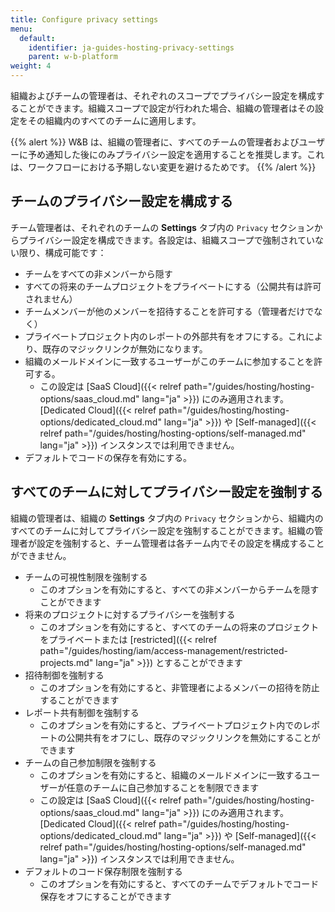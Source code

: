 ```yaml
---
title: Configure privacy settings
menu:
  default:
    identifier: ja-guides-hosting-privacy-settings
    parent: w-b-platform
weight: 4
---
```


組織およびチームの管理者は、それぞれのスコープでプライバシー設定を構成することができます。組織スコープで設定が行われた場合、組織の管理者はその設定をその組織内のすべてのチームに適用します。

{{% alert %}}
W&B は、組織の管理者に、すべてのチームの管理者およびユーザーに予め通知した後にのみプライバシー設定を適用することを推奨します。これは、ワークフローにおける予期しない変更を避けるためです。
{{% /alert %}}

## チームのプライバシー設定を構成する

チーム管理者は、それぞれのチームの **Settings** タブ内の `Privacy` セクションからプライバシー設定を構成できます。各設定は、組織スコープで強制されていない限り、構成可能です：

* チームをすべての非メンバーから隠す
* すべての将来のチームプロジェクトをプライベートにする（公開共有は許可されません）
* チームメンバーが他のメンバーを招待することを許可する（管理者だけでなく）
* プライベートプロジェクト内のレポートの外部共有をオフにする。これにより、既存のマジックリンクが無効になります。
* 組織のメールドメインに一致するユーザーがこのチームに参加することを許可する。
    * この設定は [SaaS Cloud]({{< relref path="/guides/hosting/hosting-options/saas_cloud.md" lang="ja" >}}) にのみ適用されます。[Dedicated Cloud]({{< relref path="/guides/hosting/hosting-options/dedicated_cloud.md" lang="ja" >}}) や [Self-managed]({{< relref path="/guides/hosting/hosting-options/self-managed.md" lang="ja" >}}) インスタンスでは利用できません。
* デフォルトでコードの保存を有効にする。

## すべてのチームに対してプライバシー設定を強制する

組織の管理者は、組織の **Settings** タブ内の `Privacy` セクションから、組織内のすべてのチームに対してプライバシー設定を強制することができます。組織の管理者が設定を強制すると、チーム管理者は各チーム内でその設定を構成することができません。

* チームの可視性制限を強制する
    * このオプションを有効にすると、すべての非メンバーからチームを隠すことができます
* 将来のプロジェクトに対するプライバシーを強制する
    * このオプションを有効にすると、すべてのチームの将来のプロジェクトをプライベートまたは [restricted]({{< relref path="/guides/hosting/iam/access-management/restricted-projects.md" lang="ja" >}}) とすることができます
* 招待制御を強制する
    * このオプションを有効にすると、非管理者によるメンバーの招待を防止することができます
* レポート共有制御を強制する
    * このオプションを有効にすると、プライベートプロジェクト内でのレポートの公開共有をオフにし、既存のマジックリンクを無効にすることができます
* チームの自己参加制限を強制する
    * このオプションを有効にすると、組織のメールドメインに一致するユーザーが任意のチームに自己参加することを制限できます
    * この設定は [SaaS Cloud]({{< relref path="/guides/hosting/hosting-options/saas_cloud.md" lang="ja" >}}) にのみ適用されます。[Dedicated Cloud]({{< relref path="/guides/hosting/hosting-options/dedicated_cloud.md" lang="ja" >}}) や [Self-managed]({{< relref path="/guides/hosting/hosting-options/self-managed.md" lang="ja" >}}) インスタンスでは利用できません。
* デフォルトのコード保存制限を強制する
    * このオプションを有効にすると、すべてのチームでデフォルトでコード保存をオフにすることができます